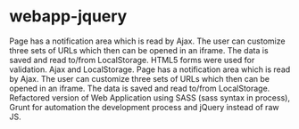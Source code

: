 # webapp-jquery
Page has a notification area which is read by Ajax. The user can customize three sets of URLs which then can be opened in an iframe. The data is saved and read to/from LocalStorage. HTML5 forms were used for validation. Ajax and LocalStorage. Page has a notification area which is read by Ajax. The user can customize three sets of URLs which then can be opened in an iframe. The data is saved and read to/from LocalStorage. Refactored version of Web Application using SASS (sass syntax in process), Grunt for automation the development process and jQuery instead of raw JS.
